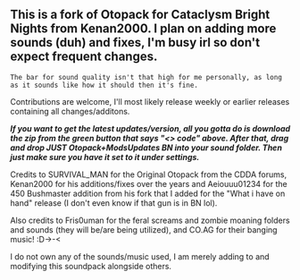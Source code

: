 ## This is a fork of Otopack for Cataclysm Bright Nights from Kenan2000. I plan on adding more sounds (duh) and fixes, I'm busy irl so don't expect frequent changes.
~~~
The bar for sound quality isn't that high for me personally, as long as it sounds like how it should then it's fine.
~~~
Contributions are welcome, I'll most likely release weekly or earlier releases containing all changes/additons.

_**If you want to get the latest updates/version, all you gotta do is download the zip from the green button that says "<> code" above. After that, drag and drop JUST Otopack+ModsUpdates BN into your sound folder. Then just make sure you have it set to it under settings.**_


Credits to SURVIVAL_MAN for the Original Otopack from the CDDA forums, Kenan2000 for his additions/fixes over the years and Aeiouuu01234 for the 450 Bushmaster addition from his fork that I added for the "What i have on hand" release (I don't even know if that gun is in BN lol).

Also credits to Fris0uman for the feral screams and zombie moaning folders and sounds (they will be/are being utilized), and CO.AG for their banging music!
:D->-<

I do not own any of the sounds/music used, I am merely adding to and modifying this soundpack alongside others.
